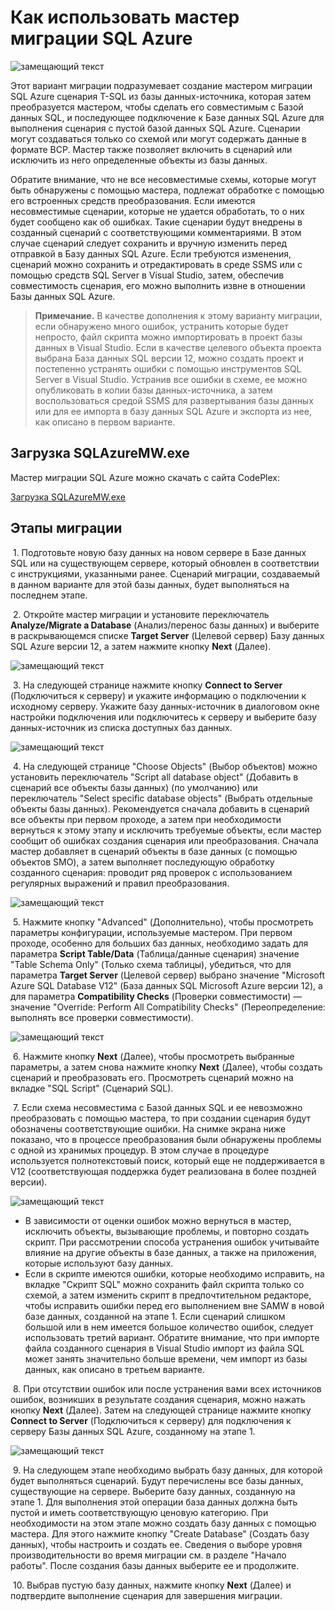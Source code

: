 <properties 
   pageTitle="Мастер миграции SQL Azure | Майкрософт" 
   description="База данных SQL Microsoft Azure, перенос базы данных, импорт базы данных, экспорт базы данных, мастер миграции" 
   services="sql-database" 
   documentationCenter="" 
   authors="pehteh" 
   manager="jeffreyg" 
   editor="monicar"/>


<tags
   ms.service="sql-database"
   ms.devlang="NA"
   ms.topic="article"
   ms.tgt_pltfrm="NA"
   ms.workload="data-management" 
   ms.date="07/01/2015"
   ms.author="pehteh"/>


# Как использовать мастер миграции SQL Azure


![замещающий текст](./media/sql-database-migration-wizard/01SAMWDiagram.png)


Этот вариант миграции подразумевает создание мастером миграции SQL Azure сценария T-SQL из базы данных-источника, которая затем преобразуется мастером, чтобы сделать его совместимым с Базой данных SQL, и последующее подключение к Базе данных SQL Azure для выполнения сценария с пустой базой данных SQL Azure. Сценарии могут создаваться только со схемой или могут содержать данные в формате BCP. Мастер также позволяет включить в сценарий или исключить из него определенные объекты из базы данных.


Обратите внимание, что не все несовместимые схемы, которые могут быть обнаружены с помощью мастера, подлежат обработке с помощью его встроенных средств преобразования. Если имеются несовместимые сценарии, которые не удается обработать, то о них будет сообщено как об ошибках. Такие сценарии будут внедрены в созданный сценарий с соответствующими комментариями. В этом случае сценарий следует сохранить и вручную изменить перед отправкой в Базу данных SQL Azure. Если требуются изменения, сценарий можно сохранить и отредактировать в среде SSMS или с помощью средств SQL Server в Visual Studio, затем, обеспечив совместимость сценария, его можно выполнить извне в отношении Базы данных SQL Azure.


> **Примечание.** В качестве дополнения к этому варианту миграции, если обнаружено много ошибок, устранить которые будет непросто, файл скрипта можно импортировать в проект базы данных в Visual Studio. Если в качестве целевого объекта проекта выбрана База данных SQL версии 12, можно создать проект и постепенно устранять ошибки с помощью инструментов SQL Server в Visual Studio. Устранив все ошибки в схеме, ее можно опубликовать в копии базы данных-источника, а затем воспользоваться средой SSMS для развертывания базы данных или для ее импорта в базу данных SQL Azure и экспорта из нее, как описано в первом варианте.


## Загрузка SQLAzureMW.exe


Мастер миграции SQL Azure можно скачать с сайта CodePlex:


[Загрузка SQLAzureMW.exe](http://sqlazuremw.codeplex.com/)


## Этапы миграции


&nbsp;1. Подготовьте новую базу данных на новом сервере в Базе данных SQL или на существующем сервере, который обновлен в соответствии с инструкциями, указанными ранее. Сценарий миграции, создаваемый в данном варианте для этой базы данных, будет выполняться на последнем этапе.


&nbsp;2. Откройте мастер миграции и установите переключатель **Analyze/Migrate a Database** (Анализ/перенос базы данных) и выберите в раскрывающемся списке **Target Server** (Целевой сервер) Базу данных SQL Azure версии 12, а затем нажмите кнопку **Next** (Далее).


![замещающий текст](./media/sql-database-migration-wizard/02MigrationWizard.png)


&nbsp;3. На следующей странице нажмите кнопку **Connect to Server** (Подключиться к серверу) и укажите информацию о подключении к исходному серверу. Укажите базу данных-источник в диалоговом окне настройки подключения или подключитесь к серверу и выберите базу данных-источник из списка доступных баз данных.


![замещающий текст](./media/sql-database-migration-wizard/03MigrationWizard.png)


&nbsp;4. На следующей странице "Choose Objects" (Выбор объектов) можно установить переключатель "Script all database object" (Добавить в сценарий все объекты базы данных) (по умолчанию) или переключатель "Select specific database objects" (Выбрать отдельные объекты базы данных). Рекомендуется сначала добавить в сценарий все объекты при первом проходе, а затем при необходимости вернуться к этому этапу и исключить требуемые объекты, если мастер сообщит об ошибках создания сценария или преобразования. Сначала мастер добавляет в сценарий объекты в базе данных (с помощью объектов SMO), а затем выполняет последующую обработку созданного сценария: проводит ряд проверок с использованием регулярных выражений и правил преобразования.


![замещающий текст](./media/sql-database-migration-wizard/04MigrationWizard.png)


&nbsp;5. Нажмите кнопку "Advanced" (Дополнительно), чтобы просмотреть параметры конфигурации, используемые мастером. При первом проходе, особенно для больших баз данных, необходимо задать для параметра **Script Table/Data** (Таблица/данные сценария) значение "Table Schema Only" (Только схема таблицы), убедиться, что для параметра **Target Server** (Целевой сервер) выбрано значение "Microsoft Azure SQL Database V12" (База данных SQL Microsoft Azure версии 12), а для параметра **Compatibility Checks** (Проверки совместимости) — значение "Override: Perform All Compatibility Checks" (Переопределение: выполнять все проверки совместимости).


![замещающий текст](./media/sql-database-migration-wizard/05MigrationWizard.png)


&nbsp;6. Нажмите кнопку **Next** (Далее), чтобы просмотреть выбранные параметры, а затем снова нажмите кнопку **Next** (Далее), чтобы создать сценарий и преобразовать его. Просмотреть сценарий можно на вкладке "SQL Script" (Сценарий SQL).


&nbsp;7. Если схема несовместима с Базой данных SQL и ее невозможно преобразовать с помощью мастера, то при создании сценария будут обозначены соответствующие ошибки. На снимке экрана ниже показано, что в процессе преобразования были обнаружены проблемы с одной из хранимых процедур. В этом случае в процедуре используется полнотекстовый поиск, который еще не поддерживается в V12 (соответствующая поддержка будет реализована в более поздней версии).


![замещающий текст](./media/sql-database-migration-wizard/06MigrationWizard.png)


- В зависимости от оценки ошибок можно вернуться в мастер, исключить объекты, вызывающие проблемы, и повторно создать скрипт. При рассмотрении способа устранения ошибок учитывайте влияние на другие объекты в базе данных, а также на приложения, которые используют базу данных.
- Если в скрипте имеются ошибки, которые необходимо исправить, на вкладке "Скрипт SQL" можно сохранить файл скрипта только со схемой, а затем изменить скрипт в предпочтительном редакторе, чтобы исправить ошибки перед его выполнением вне SAMW в новой базе данных, созданной на этапе 1. Если сценарий слишком большой или в нем имеется большое количество ошибок, следует использовать третий вариант. Обратите внимание, что при импорте файла созданного сценария в Visual Studio импорт из файла SQL может занять значительно больше времени, чем импорт из базы данных, как описано в третьем варианте. 


&nbsp;8. При отсутствии ошибок или после устранения вами всех источников ошибок, возникших в результате создания сценария, можно нажать кнопку **Next** (Далее). Затем на следующей странице нажмите кнопку **Connect to Server** (Подключиться к серверу) для подключения к серверу Базы данных SQL Azure, созданному на этапе 1.


![замещающий текст](./media/sql-database-migration-wizard/07MigrationWizard.png)


&nbsp;9. На следующем этапе необходимо выбрать базу данных, для которой будет выполняться сценарий. Будут перечислены все базы данных, существующие на сервере. Выберите базу данных, созданную на этапе 1. Для выполнения этой операции база данных должна быть пустой и иметь соответствующую ценовую категорию. При необходимости на этом этапе можно создать базу данных с помощью мастера. Для этого нажмите кнопку "Create Database" (Создать базу данных), чтобы настроить и создать ее. Сведения о выборе уровня производительности во время миграции см. в разделе "Начало работы". После создания базы данных выберите ее и продолжите.


&nbsp;10. Выбрав пустую базу данных, нажмите кнопку **Next** (Далее) и подтвердите выполнение сценария для завершения миграции.

 

<!---HONumber=August15_HO6-->